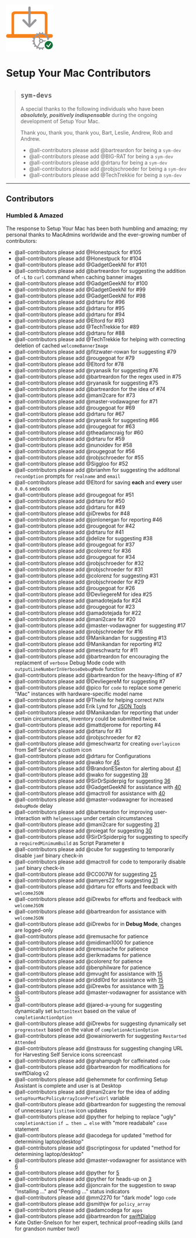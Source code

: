 [<img alt="Setup Your Mac (1.12.0)" src="images/SYM_icon.png" width="128" />](https://snelson.us/sym)

# Setup Your Mac Contributors

> ## `sym-devs`
> A special thanks to the following individuals who have been _**absolutely, positively indispensable**_ during the ongoing development of Setup Your Mac.
>
> Thank you, thank you, thank you, Bart, Leslie, Andrew, Rob and Andrew.
> - @all-contributors please add @bartreardon for being a `sym-dev`
> - @all-contributors please add @BIG-RAT for being a `sym-dev`
> - @all-contributors please add @drtaru for being a `sym-dev`
> - @all-contributors please add @robjschroeder for being a `sym-dev`
> - @all-contributors please add @TechTrekkie for being a `sym-dev`

---

## Contributors
### Humbled & Amazed

The response to Setup Your Mac has been both humbling and amazing; my personal thanks to MacAdmins worldwide and the ever-growing number of contributors:
- @all-contributors please add @Honestpuck for #105
- @all-contributors please add @Honestpuck for #104
- @all-contributors please add @GadgetGeekNI for #101
- @all-contributors please add @bartreardon for suggesting the addition of `-L` to `curl` command when caching banner images
- @all-contributors please add @GadgetGeekNI for #100
- @all-contributors please add @GadgetGeekNI for #99
- @all-contributors please add @GadgetGeekNI for #98
- @all-contributors please add @drtaru for #96
- @all-contributors please add @drtaru for #95
- @all-contributors please add @drtaru for #94
- @all-contributors please add @Eltord for #93
- @all-contributors please add @TechTrekkie for #89
- @all-contributors please add @drtaru for #88
- @all-contributors please add @TechTrekkie for helping with correcting deletion of cached `welcomeBannerImage`
- @all-contributors please add @fitzwater-rowan for suggesting #79
- @all-contributors please add @rougegoat for #79
- @all-contributors please add @Eltord for #78
- @all-contributors please add @ryanasik for suggesting #76
- @all-contributors please add @bartreardon for the regex used in #75
- @all-contributors please add @ryanasik for suggesting #75
- @all-contributors please add @bartreardon for the idea of #74
- @all-contributors please add @mani2care for #73
- @all-contributors please add @master-vodawagner for #71
- @all-contributors please add @rougegoat for #69
- @all-contributors please add @drtaru for #67
- @all-contributors please add @ryanasik for suggesting #66
- @all-contributors please add @rougegoat for #63
- @all-contributors please add @theadamcraig for #60
- @all-contributors please add @drtaru for #59
- @all-contributors please add @nunoidev for #58
- @all-contributors please add @rougegoat for #56
- @all-contributors please add @robjschroeder for #55
- @all-contributors please add @Siggloo for #52
- @all-contributors please add @brianhm for suggesting the additonal `reconOption` prompts for `realname` and `email` 
- @all-contributors please add @Eltord for saving **each** and **every** user `0.0.6` seconds
- @all-contributors please add @rougegoat for #51
- @all-contributors please add @drtaru for #50
- @all-contributors please add @drtaru for #49
- @all-contributors please add @iDrewbs for #48
- @all-contributors please add @jonlonergan for reporting #46
- @all-contributors please add @rougegoat for #42
- @all-contributors please add @drtaru for #41
- @all-contributors please add @delize for suggesting #38
- @all-contributors please add @rougegoat for #37
- @all-contributors please add @colorenz for #36
- @all-contributors please add @rougegoat for #34
- @all-contributors please add @robjschroeder for #32
- @all-contributors please add @robjschroeder for #31
- @all-contributors please add @colorenz for suggesting #31
- @all-contributors please add @robjschroeder for #29
- @all-contributors please add @rougegoat for #26
- @all-contributors please add @DevliegereM for idea #25
- @all-contributors please add @amadotejada for #24
- @all-contributors please add @rougegoat for #23
- @all-contributors please add @amadotejada for #22
- @all-contributors please add @mani2care for #20
- @all-contributors please add @master-vodawagner for suggesting #17
- @all-contributors please add @robjschroeder for #16
- @all-contributors please add @Manikandan for suggesting #13
- @all-contributors please add @Manikandan for reporting #12
- @all-contributors please add @meschwartz for #11
- @all-contributors please add @bartreardon for encouraging the replacment of `verbose` Debug Mode code with `outputLineNumberInVerboseDebugMode` function
- @all-contributors please add @bartreardon for the heavy-lifting of #7
- @all-contributors please add @DevliegereM for suggesting #7
- @all-contributors please add @pico for `code` to replace some generic "Mac" instances with hardware-specific model name
- @all-contributors please add @Theile for helping correct `PATH`
- @all-contributors please add Erik Lynd for [JSON Tools](https://marketplace.visualstudio.com/items?itemName=eriklynd.json-tools)
- @all-contributors please add @Manikandan for reporting that under certain circumstances, inventory could be submitted twice.
- @all-contributors please add @mattdjerome for reporting #4
- @all-contributors please add @drtaru for #3
- @all-contributors please add @robjschroeder for #2
- @all-contributors please add @meschwartz for creating `overlayicon` from Self Service's custom icon
- @all-contributors please add @drtaru for Configurations
- @all-contributors please add @wako for [45](https://github.com/dan-snelson/dialog-scripts/pull/45)
- @all-contributors please add @BrandonESexton for alerting about [41](https://github.com/dan-snelson/dialog-scripts/issues/41)
- @all-contributors please add @wako for suggesting [39](https://github.com/dan-snelson/dialog-scripts/issues/39)
- @all-contributors please add @SirDrSpiderpig for suggesting [36](https://github.com/dan-snelson/dialog-scripts/issues/36)
- @all-contributors please add @GadgetGeekNI for assistance with [40](https://github.com/dan-snelson/dialog-scripts/issues/40)
- @all-contributors please add @mactroll for assistance with [40](https://github.com/dan-snelson/dialog-scripts/issues/40)
- @all-contributors please add @master-vodawagner for increased `debugMode` delay
- @all-contributors please add @bartreardon for improving user-interaction with `helpmessage` under certain circumstances
- @all-contributors please add @mani2care for suggesting [31](https://github.com/dan-snelson/dialog-scripts/issues/31)
- @all-contributors please add @roiegat for suggesting [30](https://github.com/dan-snelson/dialog-scripts/issues/30)
- @all-contributors please add @SirDrSpiderpig for suggesting to specify a `requiredMinimumBuild` as Script Parameter `8`
- @all-contributors please add @cube for suggesting to temporarily disable `jamf` binary check-in
- @all-contributors please add @mactroll for code to temporarily disable `jamf` binary check-in
- @all-contributors please add @CC007W for suggesting [25](https://github.com/dan-snelson/dialog-scripts/issues/25)
- @all-contributors please add @amyers22 for suggesting [21](https://github.com/dan-snelson/dialog-scripts/issues/21)
- @all-contributors please add @drtaru for efforts and feedback with `welcomeJSON`
- @all-contributors please add @iDrewbs for efforts and feedback with `welcomeJSON`
- @all-contributors please add @bartreardon for assistance with `welcomeJSON`
- @all-contributors please add @iDrewbs for in **Debug Mode**, changes are logged-only
- @all-contributors please add @remusache for patience
- @all-contributors please add @midiman1000 for patience
- @all-contributors please add @remusache for patience
- @all-contributors please add @erikmadams for patience
- @all-contributors please add @colorenz for patience
- @all-contributors please add @benphilware for patience
- @all-contributors please add @mvught for assistance with [15](https://github.com/dan-snelson/dialog-scripts/issues/15)
- @all-contributors please add @riddl0rd for assistance with [15](https://github.com/dan-snelson/dialog-scripts/issues/15)
- @all-contributors please add @iDrewbs for assistance with [15](https://github.com/dan-snelson/dialog-scripts/issues/15)
- @all-contributors please add @master-vodawagner for assistance with [15](https://github.com/dan-snelson/dialog-scripts/issues/15)
- @all-contributors please add @jared-a-young for suggesting dynamically set `button1text` based on the value of `completionActionOption`
- @all-contributors please add @iDrewbs for suggesting dynamically set `progresstext` based on the value of `completionActionOption`
- @all-contributors please add @owainiorwerth for suggesting `Restarted Attended`
- @all-contributors please add @nstrauss for suggesting changing URL for Harvesting Self Service icons screencast
- @all-contributors please add @grahampugh for caffeinated `code`
- @all-contributors please add @bartreardon for modifications for swiftDialog v2
- @all-contributors please add @ehemmete for confirming Setup Assistant is complete and user is at Desktop
- @all-contributors please add @mani2care for the idea of adding `setupYourMacPolicyArrayIconPrefixUrl` variable
- @all-contributors please add @bartreardon for suggesting the removal of unnecessary `listitem` icon updates
- @all-contributors please add @pyther for helping to replace "ugly" `completionAction` `if … then … else` with "more readabale" `case` statement
- @all-contributors please add @acodega for updated "method for determining laptop/desktop" 
- @all-contributors please add @scriptingosx for updated "method for determining laptop/desktop" 
- @all-contributors please add @master-vodawagner for assistance with [6](https://github.com/dan-snelson/dialog-scripts/issues/6)
- @all-contributors please add @pyther for [5](https://github.com/dan-snelson/dialog-scripts/pull/5)
- @all-contributors please add @pyther for heads-up on [3](https://github.com/dan-snelson/dialog-scripts/issues/3)
- @all-contributors please add @joncrain for the suggestion to swap "Installing …" and "Pending …" status indicators 
- @all-contributors please add @mm2270 for "dark mode" logo `code`
- @all-contributors please add @smithjw for `policy_array`
- @all-contributors please add @adamcodega for `apps`
- @all-contributors please add @bartreardon for [swiftDialog](https://github.com/swiftDialog/swiftDialog/blob/main/README.md)
- Kate Ostler-Snelson for her expert, technical proof-reading skills (and for grandson number two!) 

